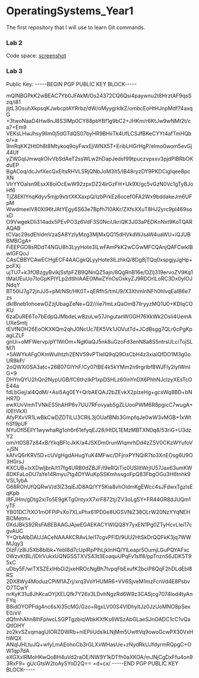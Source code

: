 # OperatingSystems_Year1
The first repository that I will use to learn Git commands.


### Lab 2
Code space: [screenshot](https://github.com/ZsoltHevesi/OperatingSystems_Year1/blob/main/lab-2/lab-2.png)

### Lab 3
Public Key:
-----BEGIN PGP PUBLIC KEY BLOCK-----

mQINBGPkK2wBEAC7Yb0JFAkM/Os24372CQ6Qsi4paywnu2t8HrztAF9qsSzq/i81
jljtL3OsuhXkpsqKJwbcptAYRrbz/dW/oMyygrkIkZ/ombcEoHtHJnpMdf74axqG
+3twoNaaD4Hw8nJBS3lMp0CY88pbYBf1g9bC2+JHKm/r6KtJw9wNMt2t/ca7+Em9
VEKsLHwJhsy9lIm0j5dGTdQS07byHR9BHiiTk4UfLCSJfBKeCYYt4afTmHQbo/+a
9mRqKK2Ht0h8t8Mtykoq9oyFwxEjiWNX5T+EribLHGrHgP/elmo0wom5evGj44Uf
yZWGqlJmwqkOIvVbSdAeT2ssWLw2hDapJedsf99tpuczvpxxv3pjdPlBRbOKduEP
BgACoq/dcJvfXecQxEItsRHVLSRjQNbJoM3it5/lB48ryzDY9PKDCigIqee8pcXN
VIrYYOalsn9EsxX8oiOcEwW92zpxDZ24irGzFH+Uk9X/gc5vGzN0Vc1gTyBJoHf6
TjZ8EKlYnqKdyv5mjp9xtrtXKXaxpQ/IzbPrkEz6ocefOFA2Wx9bddakeJm6UFpM
WwdmeeIV80Xl96tJAtYEgy6S63e7Bpfh7l0AKr/ZXfsXXuT8HJ2yrc9pI469soxD
O9VwgekDIi314adx5PEvPO3z6VdF3S0NciUkriQK3J03aPEDKnNxt9KoTQARAQAB
tCVac29sdEhldmVzaSA8YzIyMzg3MjMxQG15dHVkdWJsaW4uaWU+iQJUBBMBCgA+
FiEEPGO8sRDdT4NGU8h3LyyHote3ILwFAmPkK2wCGwMFCQAnjQAFCwkIBwIGFQoJ
CAsCBBYCAwECHgECF4AACgkQLyyHote3ILzhkQ/8Dg8jTQq0xspgjyJgHp+pcFXj
ujTU7+k3fOBzgyBvikjSsfpFZB9QNnQZ5ajn/8QgRnB16e/DZlj319ervoZV9Kq1
tMaUEuUo7IoGpKPlYLp2dtIhIAAEOMwZYnOsOxkyZJ9RDOrILoRC3Dx0yIOJNdqY
BT50IJ7g72jnJJ5+pM/NSt/HK0T+qERfhS/tmU9/X3XhmInNFh0hlvqEaIB6e7zs
dklBneb1ohoewDZzjUbagZeNe+Q2//iie7ImLxQaOmB7llryyzMQ1U0+KDlqCOKU
6zaDuRE6To7bEdpQJMbdeLwBzuLw57JngutanWGGH76XkWk2OsIi4UemAUXeSmtj
tEVfNOH26EoOKXKQm2qhJ0NcUc7EK5Vk1JOVutTd+JCdBsgg7QLr0cPgKpagLZLF
gnUi+oMFWervp/pY1WiOm+NgKIaQJ5nk8uGzoFd3enN8a8S5ntrsULciTojSLM7I
+5AWYkAFgOKmWulhtzh2ENV59vPTIelQ9qQ9OsCbH4z3xiaiQfDO1M3g0oUR8kP/
2oQWXi0SA3atc+26B07GlYhF/Cy07tBE4k5kYMm2n9rgrIbfBWJFly2lyIWmIG+9
DHYnQYU2hQn2NypUGB/fC6thzlkP1xpDSHLz60inYnDX6PhhNJclzyXEsTcOE44a
fdLbGej/al4QdM/+Asi5Ag0EY+QrbAEQAJ2bZEvkX2plzeHg+gcsWq8BD+bNHR7D
ewXUvVmhTVNkES5hAHP6v7UU7RFovyab5gZLUooPWM6R8pgicC7wugA+I0EtVkXI
AfyPXvVR1LwBkCwDZDTlLU3CRlL3jOUafBNb3GmpfqJe0wW3vMGB+1xWthSf9pUF
NYuOfI5EllY1wywhaRg1oh6r61efyqEJ28/HtDL1EMzMBTXN0q8/53riG+U3dzY2
om/rt0SB7z84xB/YkqBFlcJkK/a4JSXDm0runWIqmrhDd4zZSV0CKzWYufoV+jSN
kAfvQ6rKRV5D+cUVgHgdAHugYuK4MFwc/DFjnxPYNQiR7to3XnEOsg6U9O3H0rsJ
KXCUB+lxXDwljbrA/t17fg4URB0dZBJF/l9eRQiTic0USIItWrjIU57Jax63umKW
8DKFaLoDU7aYe14Rmyu7tg4DYWuKpSSKmhssgoFpQ83FbgOGu3H6tnhk9VSL1ybA
G68ROhUfQQRwV/d3IZ3qiEJD8AQ/YY5Kia8vhOldmKgEWcc4sJFdwxTgzlsEqKpb
I8FJHm/gDtg2xiTo5E9gKTgOntyxX7xrF872tj/ZV3oLgSY+FR44GR8dJUQm1yTF
YB01DC7tXO1mOFPiPvXo7XLxPhx61PD0e8UGSVNiZ38OLrW20NzYYqNEHBCMetm+
0XdJBkS92RsFABEBAAGJAjwEGAEKACYWIQQ8Y7yxEN1Pg0ZTyHcvLIei17cgvAUC
Y+QrbAIbDAUJACeNAAAKCRAvLIei17cgvPFlD/9UU2HtSkDrQQFkK3jq7WWMJqy3
DIzF/z8lJ5Xb8bIbk+YebI8d7cUplRpPlhLjkInHQ/YlLeapr5OumjLGuPQYAFxc
0WzvKtBL/IDIrVukxUQNGSSTXVS43t3EoaquUPqFv1slf8/ppTnznS6JDK5T95xC
uDby5F/wiTXSZExlHbOi2jxeHROcNgBh7IvpqFbExufK2bciP8QqF2hDLdEbl8RS
2DX8Wy4ModuzCPiM1AZrj/xrq3VoYHUMR6+VV6SjveM1mzFcnVd4E8PsbvO7TCwY
nrKyK31u8JhKcaOYjXELQfk7Y26x3LDvhNgzRd6W9z3CASjcg7074Iod4tyAnFYq
B8idOYOPFdg4nc6sXi35cMG/Gzo+RgxLV00S4VlDhyltJz0JzUoMNO8pSexE0/xV
dQfmhAhn8lhFplwcLSGPTgzbiqWbkKXfKs6WSzAbGLaeSJnOADC1cC1vQaQtIOHY
zo2kvSZvqmaglJIORZDWRb+niEPiiUdsIkLNjMm5UwttVq9owoGcwPX30VxHhWQX
ANqIJHLtuJQ+wfyLmAEohoCb3rGLXxWHasUe+zNydRkUJfdyrmRQpgC+OW1qp7dA
eXGXxlRMoHKwQoBH4uVd2raOE/NW9Y1kDTfh0aXKOA/mJNjCgDxFfu4on93RxF9+
gUcGtsW2toAySYoD2Q==
=d+cx/
-----END PGP PUBLIC KEY BLOCK-----
